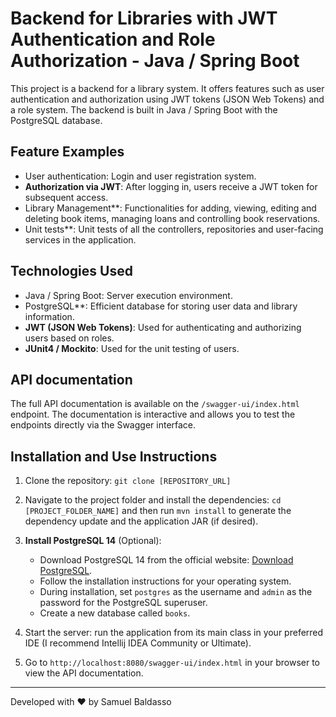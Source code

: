 # Backend for Libraries with JWT Authentication and Role Authorization - Java / Spring Boot

This project is a backend for a library system. It offers features such as user authentication and authorization using JWT tokens (JSON Web Tokens) and a role system. The backend is built in Java / Spring Boot with the PostgreSQL database.

## Feature Examples

- User authentication: Login and user registration system.
- **Authorization via JWT**: After logging in, users receive a JWT token for subsequent access.
- Library Management**: Functionalities for adding, viewing, editing and deleting book items, managing loans and controlling book reservations.
- Unit tests**: Unit tests of all the controllers, repositories and user-facing services in the application.

## Technologies Used

- Java / Spring Boot: Server execution environment.
- PostgreSQL**: Efficient database for storing user data and library information.
- **JWT (JSON Web Tokens)**: Used for authenticating and authorizing users based on roles.
- **JUnit4 / Mockito**: Used for the unit testing of users.

## API documentation

The full API documentation is available on the `/swagger-ui/index.html` endpoint. The documentation is interactive and allows you to test the endpoints directly via the Swagger interface.

## Installation and Use Instructions

1. Clone the repository: `git clone [REPOSITORY_URL]`

2. Navigate to the project folder and install the dependencies: `cd [PROJECT_FOLDER_NAME]` and then run `mvn install` to generate the dependency update and the application JAR (if desired).

3. **Install PostgreSQL 14** (Optional):
   - Download PostgreSQL 14 from the official website: [Download PostgreSQL](https://www.postgresql.org/download/).
   - Follow the installation instructions for your operating system.
   - During installation, set `postgres` as the username and `admin` as the password for the PostgreSQL superuser.
   - Create a new database called `books`.

4. Start the server: run the application from its main class in your preferred IDE (I recommend Intellij IDEA Community or Ultimate).

5. Go to `http://localhost:8080/swagger-ui/index.html` in your browser to view the API documentation.

---

Developed with ❤️ by Samuel Baldasso
